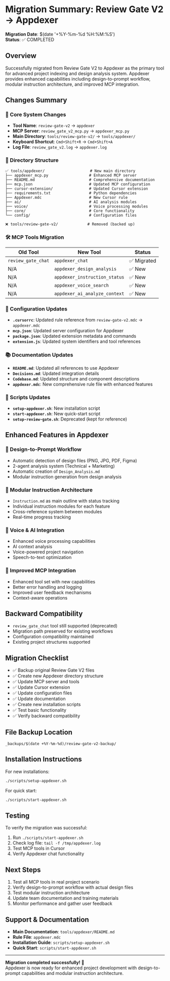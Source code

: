 # Migration Summary: Review Gate V2 → Appdexer

**Migration Date**: $(date '+%Y-%m-%d %H:%M:%S')  
**Status**: ✅ COMPLETED

## Overview

Successfully migrated from Review Gate V2 to Appdexer as the primary tool for advanced project indexing and design analysis system. Appdexer provides enhanced capabilities including design-to-prompt workflow, modular instruction architecture, and improved MCP integration.

## Changes Summary

### 🔄 Core System Changes

- **Tool Name**: `review-gate-v2` → `appdexer`
- **MCP Server**: `review_gate_v2_mcp.py` → `appdexer_mcp.py`
- **Main Directory**: `tools/review-gate-v2/` → `tools/appdexer/`
- **Keyboard Shortcut**: `Cmd+Shift+R` → `Cmd+Shift+A`
- **Log File**: `review_gate_v2.log` → `appdexer.log`

### 📁 Directory Structure

```
✅ tools/appdexer/                    # New main directory
├── appdexer_mcp.py                  # Enhanced MCP server
├── README.md                        # Comprehensive documentation
├── mcp.json                         # Updated MCP configuration
├── cursor-extension/                # Updated Cursor extension
├── requirements.txt                 # Python dependencies
├── Appdexer.mdc                     # New Cursor rule
├── ai/                              # AI analysis modules
├── voice/                           # Voice processing modules
├── core/                            # Core functionality
└── config/                          # Configuration files

❌ tools/review-gate-v2/             # Removed (backed up)
```

### 🛠️ MCP Tools Migration

| Old Tool           | New Tool                      | Status      |
| ------------------ | ----------------------------- | ----------- |
| `review_gate_chat` | `appdexer_chat`               | ✅ Migrated |
| N/A                | `appdexer_design_analysis`    | ✅ New      |
| N/A                | `appdexer_instruction_status` | ✅ New      |
| N/A                | `appdexer_voice_search`       | ✅ New      |
| N/A                | `appdexer_ai_analyze_context` | ✅ New      |

### 📝 Configuration Updates

- **`.cursorrc`**: Updated rule reference from `review-gate-v2.mdc` → `appdexer.mdc`
- **`mcp.json`**: Updated server configuration for Appdexer
- **`package.json`**: Updated extension metadata and commands
- **`extension.js`**: Updated system identifiers and tool references

### 📚 Documentation Updates

- **`README.md`**: Updated all references to use Appdexer
- **`Decisions.md`**: Updated integration details
- **`Codebase.md`**: Updated structure and component descriptions
- **`appdexer.mdc`**: New comprehensive rule file with enhanced features

### 🔧 Scripts Updates

- **`setup-appdexer.sh`**: New installation script
- **`start-appdexer.sh`**: New quick-start script
- **`setup-review-gate.sh`**: Deprecated (kept for reference)

## Enhanced Features in Appdexer

### 🎨 Design-to-Prompt Workflow

- Automatic detection of design files (PNG, JPG, PDF, Figma)
- 2-agent analysis system (Technical + Marketing)
- Automatic creation of `Design_Analysis.md`
- Modular instruction generation from design analysis

### 🧩 Modular Instruction Architecture

- `Instruction.md` as main outline with status tracking
- Individual instruction modules for each feature
- Cross-reference system between modules
- Real-time progress tracking

### 🎤 Voice & AI Integration

- Enhanced voice processing capabilities
- AI context analysis
- Voice-powered project navigation
- Speech-to-text optimization

### 🔗 Improved MCP Integration

- Enhanced tool set with new capabilities
- Better error handling and logging
- Improved user feedback mechanisms
- Context-aware operations

## Backward Compatibility

- `review_gate_chat` tool still supported (deprecated)
- Migration path preserved for existing workflows
- Configuration compatibility maintained
- Existing project structures supported

## Migration Checklist

- ✅ Backup original Review Gate V2 files
- ✅ Create new Appdexer directory structure
- ✅ Update MCP server and tools
- ✅ Update Cursor extension
- ✅ Update configuration files
- ✅ Update documentation
- ✅ Create new installation scripts
- ✅ Test basic functionality
- ✅ Verify backward compatibility

## File Backup Location

```
_backups/$(date +%Y-%m-%d)/review-gate-v2-backup/
```

## Installation Instructions

For new installations:

```bash
./scripts/setup-appdexer.sh
```

For quick start:

```bash
./scripts/start-appdexer.sh
```

## Testing

To verify the migration was successful:

1. Run `./scripts/start-appdexer.sh`
2. Check log file: `tail -f /tmp/appdexer.log`
3. Test MCP tools in Cursor
4. Verify Appdexer chat functionality

## Next Steps

1. Test all MCP tools in real project scenario
2. Verify design-to-prompt workflow with actual design files
3. Test modular instruction architecture
4. Update team documentation and training materials
5. Monitor performance and gather user feedback

## Support & Documentation

- **Main Documentation**: `tools/appdexer/README.md`
- **Rule File**: `appdexer.mdc`
- **Installation Guide**: `scripts/setup-appdexer.sh`
- **Quick Start**: `scripts/start-appdexer.sh`

---

**Migration completed successfully! 🎉**  
Appdexer is now ready for enhanced project development with design-to-prompt capabilities and modular instruction architecture.
